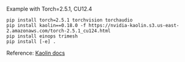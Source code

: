 
Example with Torch=2.5.1, CU12.4

```
pip install torch=2.5.1 torchvision torchaudio
pip install kaolin==0.18.0 -f https://nvidia-kaolin.s3.us-east-2.amazonaws.com/torch-2.5.1_cu124.html
pip install einops trimesh
pip install [-e] .
```

Reference: [Kaolin docs](https://kaolin.readthedocs.io/en/latest/notes/installation.html)